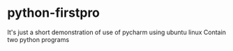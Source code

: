 # python-firstpro

It's just a short demonstration of use of pycharm using ubuntu linux
Contain two python programs
